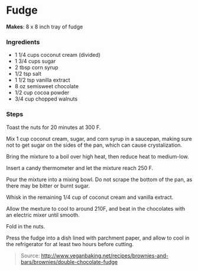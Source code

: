 Fudge
=====

**Makes**: 8 x 8 inch tray of fudge

### Ingredients
- 1 1/4 cups coconut cream (divided)
- 1 3/4 cups sugar
- 2 tbsp corn syrup
- 1/2 tsp salt
- 1 1/2 tsp vanilla extract
- 8 oz semisweet chocolate
- 1/2 cup cocoa powder
- 3/4 cup chopped walnuts

### Steps
Toast the nuts for 20 minutes at 300 F.

Mix 1 cup coconut cream, sugar, and corn syrup in a saucepan, making sure not to get sugar on the sides of the pan, which can cause crystalization.

Bring the mixture to a boil over high heat, then reduce heat to medium-low.

Insert a candy thermometer and let the mixture reach 250 F.

Pour the mixture into a mixing bowl. Do not scrape the bottom of the pan, as there may be bitter or burnt sugar.

Whisk in the remaining 1/4 cup of coconut cream and vanilla extract.

Allow the mexture to cool to around 210F, and beat in the chocolates with an electric mixer until smooth.

Fold in the nuts.

Press the fudge into a dish lined with parchment paper, and allow to cool in the refrigerator for at least two hours before cutting.

> Source: http://www.veganbaking.net/recipes/brownies-and-bars/brownies/double-chocolate-fudge
